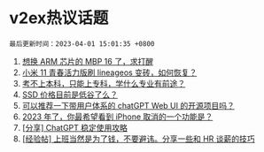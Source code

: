 # v2ex热议话题

`最后更新时间：2023-04-01 15:01:35 +0800`

1. [想换 ARM 芯片的 MBP 16 了，求打醒](https://www.v2ex.com/t/928788)
1. [小米 11 青春活力版刷 lineageos 变砖，如何恢复？](https://www.v2ex.com/t/928772)
1. [考不上本科，只能上专科，学什么专业有前途？](https://www.v2ex.com/t/928846)
1. [SSD 价格目前是低谷了么？](https://www.v2ex.com/t/928795)
1. [可以推荐一下带用户体系的 chatGPT Web UI 的开源项目吗？](https://www.v2ex.com/t/928809)
1. [2023 年了，你最希望看到 iPhone 取消的一个功能是？](https://www.v2ex.com/t/928834)
1. [[分享] ChatGPT 稳定使用攻略](https://www.v2ex.com/t/928782)
1. [[经验帖] 上班当然是为了钱，不要避讳。分享一些和 HR 谈薪的技巧](https://www.v2ex.com/t/928808)

